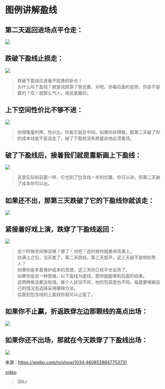 # 图例讲解盈线

## 第二天返回进场点平仓走：

![](./assets/0301.png)

## 跌破下盈线止损走：

![](./assets/0302.png)

> 跌破下盈线应该毫不犹豫的斩仓！  
> 为什么叫下盈线？就是说跌穿了我也赢，对吧。你看后面的走势，你是不是赢的？哎！就那么气人，咱总是赢的。

## 上下空间性价比不够不进：

![](./assets/0303.png)

> 你得衡量利弊，性价比，你看它就在中间。如果你非得做，那第二天破了你的成本线是不是该走了，破了下盈线没有商量余地必须离场。

## 破了下盈线后，接着我们就是重新画上下盈线：

![](./assets/0304.png)

> 这里实际和前面一样，它也到了包含线一半的位置，你可以进，但第二天破了成本你可以出。

## 如果还不出，那第三天跌破了它的下盈线你就该走：

![](./assets/0305.png)

## 紧接着好戏上演，跌穿了下盈线返回：

![](./assets/0306.png)

> 这个时候空间够没够？够了！对吧？这时候你就要进场满上。  
> 你满上之后，当天套了，第二天阴线，第三天低开。这三天是不是特别熬人？  
> 如果你是本着保护成本的思想，这三天你已经平仓出场了。  
> 如果你是另一种思维，以下盈线为底线，那你就能等到后面的结果。  
> 这两种做法都没有错。每个人状况不同，他的包容度也不同，临盘要根据自己的情况去选择采用哪种方法。  
> 后面到包含线的上盈线你就可以止盈了。

## 如果你不止赢，折返跌穿左边那颗线的高点出场：

![](./assets/0307.png)

## 如果你还不出场，那就在今天跌穿了下盈线出场：

![](./assets/0308.png)



来源：<https://weibo.com/tv/show/1034:4608539847753731>

[video](./03-图例讲解盈线_20210225.mp4)

> @RJ 
